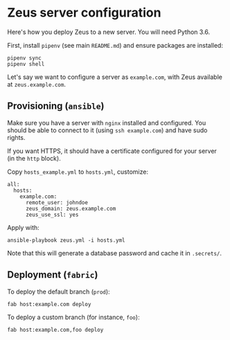 # Zeus server configuration

Here's how you deploy Zeus to a new server. You will need Python 3.6.

First, install `pipenv` (see main `README.md`) and ensure packages are
installed:

    pipenv sync
    pipenv shell

Let's say we want to configure a server as `example.com`, with Zeus available
at `zeus.example.com`.

## Provisioning (`ansible`)

Make sure you have a server with `nginx` installed and configured. You should
be able to connect to it (using `ssh example.com`) and have sudo rights.

If you want HTTPS, it should have a certificate configured for your server (in
the `http` block).

Copy `hosts_example.yml` to `hosts.yml`, customize:

    all:
      hosts:
        example.com:
          remote_user: johndoe
          zeus_domain: zeus.example.com
          zeus_use_ssl: yes

Apply with:

    ansible-playbook zeus.yml -i hosts.yml

Note that this will generate a database password and cache it in `.secrets/`.

## Deployment (`fabric`)

To deploy the default branch (`prod`):

    fab host:example.com deploy

To deploy a custom branch (for instance, `foo`):

    fab host:example.com,foo deploy
